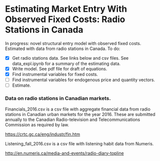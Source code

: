 # Estimating Market Entry With Observed Fixed Costs: Radio Stations in Canada

In progress: novel structural entry model with observed fixed costs. Estimated with data from radio stations in Canada. To do:

- [x] Get radio stations data. See links below and csv files. See data_expl.ipynb for a summary of the estimating data.  
- [x] Write model. See pdf file for draft of equations.
- [x] Find instrumental variables for fixed costs.
- [ ] Find instrumental variables for endogenous price and quantity vectors.
- [ ] Estimate.

### Data on radio stations in Canadian markets.
Financials_2016.csv is a csv file with aggregate financial data from radio stations in Canadian urban markets for the year 2016. These are submitted annually to the Canadian Radio-television and Telecommunications Commission as required by law.

https://crtc.gc.ca/eng/industr/fin.htm

Listening_fall_2016.csv is a csv file with listening habit data from Numeris.

http://en.numeris.ca/media-and-events/radio-diary-topline
